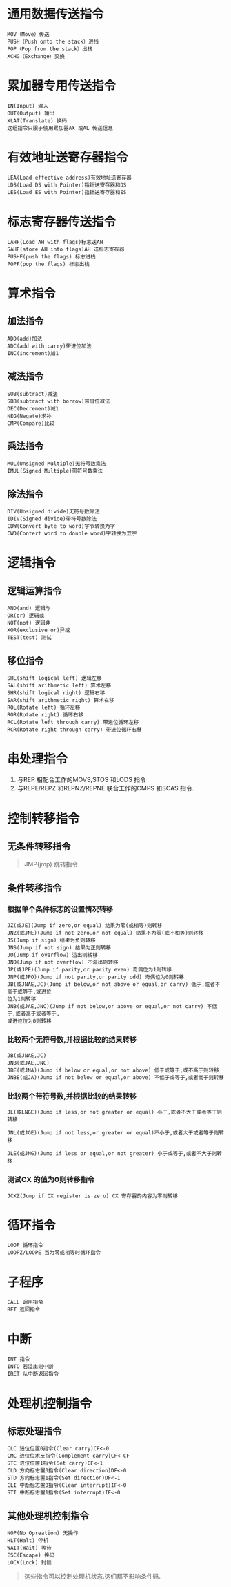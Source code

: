 # 通用数据传送指令
```
MOV（Move）传送
PUSH（Push onto the stack）进栈
POP（Pop from the stack）出栈
XCHG（Exchange）交换
```

# 累加器专用传送指令
```
IN(Input) 输入
OUT(Output) 输出
XLAT(Translate) 换码
这组指令只限于使用累加器AX 或AL 传送信息
```

# 有效地址送寄存器指令
```
LEA(Load effective address)有效地址送寄存器
LDS(Load DS with Pointer)指针送寄存器和DS
LES(Load ES with Pointer)指针送寄存器和ES
```

# 标志寄存器传送指令
```
LAHF(Load AH with flags)标志送AH
SAHF(store AH into flags)AH 送标志寄存器
PUSHF(push the flags) 标志进栈
POPF(pop the flags) 标志出栈
```

# 算术指令
## 加法指令
```
ADD(add)加法
ADC(add with carry)带进位加法
INC(increment)加1
```

## 减法指令
```
SUB(subtract)减法
SBB(subtract with borrow)带借位减法
DEC(Decrement)减1
NEG(Negate)求补
CMP(Compare)比较
```

## 乘法指令
```
MUL(Unsigned Multiple)无符号数乘法
IMUL(Signed Multiple)带符号数乘法
```

## 除法指令
```
DIV(Unsigned divide)无符号数除法
IDIV(Signed divide)带符号数除法
CBW(Convert byte to word)字节转换为字
CWD(Contert word to double word)字转换为双字
```

# 逻辑指令
## 逻辑运算指令
```
AND(and) 逻辑与
OR(or) 逻辑或
NOT(not) 逻辑非
XOR(exclusive or)异或
TEST(test) 测试
```

## 移位指令
```
SHL(shift logical left) 逻辑左移
SAL(shift arithmetic left) 算术左移
SHR(shift logical right) 逻辑右移
SAR(shift arithmetic right) 算术右移
ROL(Rotate left) 循环左移
ROR(Rotate right) 循环右移
RCL(Rotate left through carry) 带进位循环左移
RCR(Rotate right through carry) 带进位循环右移
```

# 串处理指令
1. 与REP 相配合工作的MOVS,STOS 和LODS 指令
2. 与REPE/REPZ 和REPNZ/REPNE 联合工作的CMPS 和SCAS 指令.

# 控制转移指令
## 无条件转移指令
> JMP(jmp) 跳转指令

## 条件转移指令
### 根据单个条件标志的设置情况转移
```
JZ(或JE)(Jump if zero,or equal) 结果为零(或相等)则转移
JNZ(或JNE)(Jump if not zero,or not equal) 结果不为零(或不相等)则转移
JS(Jump if sign) 结果为负则转移
JNS(Jump if not sign) 结果为正则转移
JO(Jump if overflow) 溢出则转移
JNO(Jump if not overflow) 不溢出则转移
JP(或JPE)(Jump if parity,or parity even) 奇偶位为1则转移
JNP(或JPO)(Jump if not parity,or parity odd) 奇偶位为0则转移
JB(或JNAE,JC)(Jump if below,or not above or equal,or carry) 低于,或者不高于或等于,或进位
位为1则转移
JNB(或JAE,JNC)(Jump if not below,or above or equal,or not carry) 不低于,或者高于或者等于,
或进位位为0则转移
```

### 比较两个无符号数,并根据比较的结果转移
```
JB(或JNAE,JC)
JNB(或JAE,JNC)
JBE(或JNA)(Jump if below or equal,or not above) 低于或等于,或不高于则转移
JNBE(或JA)(Jump if not below or equal,or above) 不低于或等于,或者高于则转移
```

### 比较两个带符号数,并根据比较的结果转移
```
JL(或LNGE)(Jump if less,or not greater or equal) 小于,或者不大于或者等于则转移

JNL(或JGE)(Jump if not less,or greater or equal)不小于,或者大于或者等于则转移

JLE(或JNG)(Jump if less or equal,or not greater) 小于或等于,或者不大于则转移
```

### 测试CX 的值为0则转移指令
```
JCXZ(Jump if CX register is zero) CX 寄存器的内容为零则转移
```

# 循环指令
```
LOOP 循环指令
LOOPZ/LOOPE 当为零或相等时循环指令
```

# 子程序
```
CALL 调用指令
RET 返回指令
```

# 中断
```
INT 指令
INTO 若溢出则中断
IRET 从中断返回指令
```

# 处理机控制指令
## 标志处理指令
```
CLC 进位位置0指令(Clear carry)CF<-0
CMC 进位位求反指令(Complement carry)CF<-CF
STC 进位位置1指令(Set carry)CF<-1
CLD 方向标志置0指令(Clear direction)DF<-0
STD 方向标志置1指令(Set direction)DF<-1
CLI 中断标志置0指令(Clear interrupt)IF<-0
STI 中断标志置1指令(Set interrupt)IF<-0
```

## 其他处理机控制指令
```
NOP(No Opreation) 无操作
HLT(Halt) 停机
WAIT(Wait) 等待
ESC(Escape) 换码
LOCK(Lock) 封锁
```
> 这些指令可以控制处理机状态.这们都不影响条件码.